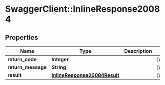 # SwaggerClient::InlineResponse20084

## Properties
Name | Type | Description | Notes
------------ | ------------- | ------------- | -------------
**return_code** | **Integer** |  | [optional] 
**return_message** | **String** |  | [optional] 
**result** | [**InlineResponse20084Result**](InlineResponse20084Result.md) |  | [optional] 


